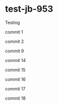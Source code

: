 # test-jb-953
Testing

commit 1

commit 2

commit 9

commit 14

commit 15

commit 16

commit 17

commit 18

